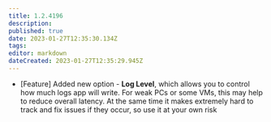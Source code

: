 ```yaml
---
title: 1.2.4196
description: 
published: true
date: 2023-01-27T12:35:30.134Z
tags: 
editor: markdown
dateCreated: 2023-01-27T12:35:29.945Z
---		
```

		
- [Feature] Added new option - **Log Level**, which allows you to control how much logs app will write. For weak PCs or some VMs, this may help to reduce overall latency. At the same time it makes extremely hard to track and fix issues if they occur, so use it at your own risk
